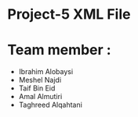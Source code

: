 # Project-5  XML File




# Team member :
* Ibrahim Alobaysi <br />
* Meshel Najdi <br />
* Taif Bin Eid <br />
* Amal Almutiri <br />
* Taghreed Alqahtani 
